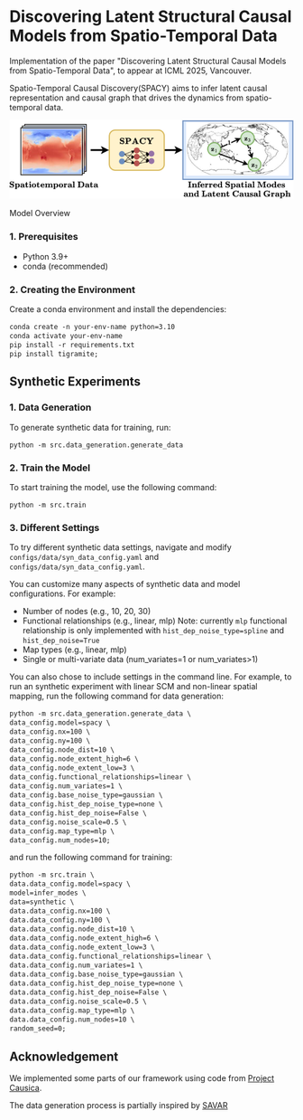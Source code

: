 # Discovering Latent Structural Causal Models from Spatio-Temporal Data
Implementation of the paper "Discovering Latent Structural Causal Models from Spatio-Temporal Data", to appear at ICML 2025, Vancouver.

Spatio-Temporal Causal Discovery(SPACY) aims to infer latent causal representation and causal graph that drives the dynamics from spatio-temporal data.

![SPACY Overview](./assets/spacy_overview.png)

Model Overview

### 1. Prerequisites

*   Python 3.9+
*   conda (recommended)

### 2. Creating the Environment

Create a conda environment and install the dependencies:

    
    conda create -n your-env-name python=3.10
    conda activate your-env-name
    pip install -r requirements.txt
    pip install tigramite;

## Synthetic Experiments

### 1. Data Generation

To generate synthetic data for training, run:

    python -m src.data_generation.generate_data

### 2. Train the Model

To start training the model, use the following command:

    python -m src.train

### 3. Different Settings

To try different synthetic data settings, navigate and modify `configs/data/syn_data_config.yaml` and `configs/data/syn_data_config.yaml`.

You can customize many aspects of synthetic data and model configurations. For example:
- Number of nodes (e.g., 10, 20, 30)
- Functional relationships (e.g., linear, mlp) Note: currently `mlp` functional relationship is only implemented with `hist_dep_noise_type=spline` and `hist_dep_noise=True`
- Map types (e.g., linear, mlp)
- Single or multi-variate data (num_variates=1 or num_variates>1)
    

You can also chose to include settings in the command line. For example, to run an synthetic experiment with linear SCM and non-linear spatial mapping, run the following command for data generation:

    python -m src.data_generation.generate_data \
    data_config.model=spacy \
    data_config.nx=100 \
    data_config.ny=100 \
    data_config.node_dist=10 \
    data_config.node_extent_high=6 \
    data_config.node_extent_low=3 \
    data_config.functional_relationships=linear \
    data_config.num_variates=1 \
    data_config.base_noise_type=gaussian \
    data_config.hist_dep_noise_type=none \
    data_config.hist_dep_noise=False \
    data_config.noise_scale=0.5 \
    data_config.map_type=mlp \
    data_config.num_nodes=10;


and run the following command for training:

    python -m src.train \
    data.data_config.model=spacy \
    model=infer_modes \
    data=synthetic \
    data.data_config.nx=100 \
    data.data_config.ny=100 \
    data.data_config.node_dist=10 \
    data.data_config.node_extent_high=6 \
    data.data_config.node_extent_low=3 \
    data.data_config.functional_relationships=linear \
    data.data_config.num_variates=1 \
    data.data_config.base_noise_type=gaussian \
    data.data_config.hist_dep_noise_type=none \
    data.data_config.hist_dep_noise=False \
    data.data_config.noise_scale=0.5 \
    data.data_config.map_type=mlp \
    data.data_config.num_nodes=10 \
    random_seed=0;

## Acknowledgement
We implemented some parts of our framework using code from [Project Causica](https://github.com/microsoft/causica). 

The data generation process is partially inspired by [SAVAR](https://github.com/xtibau/savar)